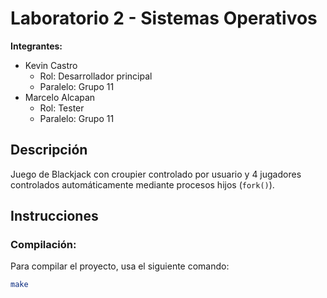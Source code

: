 # Laboratorio 2 - Sistemas Operativos

**Integrantes:**
- Kevin Castro
  - Rol: Desarrollador principal
  - Paralelo: Grupo 11
- Marcelo Alcapan
  - Rol: Tester
  - Paralelo: Grupo 11

## Descripción
Juego de Blackjack con croupier controlado por usuario y 4 jugadores controlados automáticamente mediante procesos hijos (`fork()`).

## Instrucciones

### Compilación:
Para compilar el proyecto, usa el siguiente comando:

```bash
make
